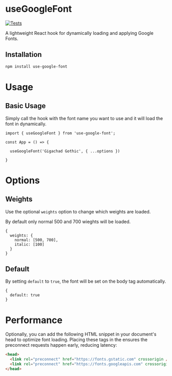 # useGoogleFont

[![Tests](https://github.com/iisdan/useGoogleFont/actions/workflows/test.yaml/badge.svg)](https://github.com/iisdan/useGoogleFont/actions/workflows/test.yaml)

A lightweight React hook for dynamically loading and applying Google Fonts.

## Installation

```bash
npm install use-google-font
```

# Usage

## Basic Usage

Simply call the hook with the font name you want to use and it will load the font in dynamically.


```tsx
import { useGoogleFont } from 'use-google-font';

const App = () => {

  useGoogleFont('Gigachad Gothic', { ...options })

}
```

# Options

## Weights

Use the optional `weights` option to change which weights are loaded. 

By default only normal 500 and 700 wieghts will be loaded. 

```tsx
{ 
  weights: { 
    normal: [500, 700], 
    italic: [100] 
  }
}
```

## Default

By setting `default` to `true`, the font will be set on the body tag automatically.

```tsx
{ 
  default: true
}
```

# Performance

Optionally, you can add the following HTML snippet in your document's head to optimize font loading. 
Placing these <link> tags in the <head> ensures the preconnect requests happen early, reducing latency:

```html
<head>
  <link rel="preconnect" href="https://fonts.gstatic.com" crossorigin />
  <link rel="preconnect" href="https://fonts.googleapis.com" crossorigin />
</head>
```